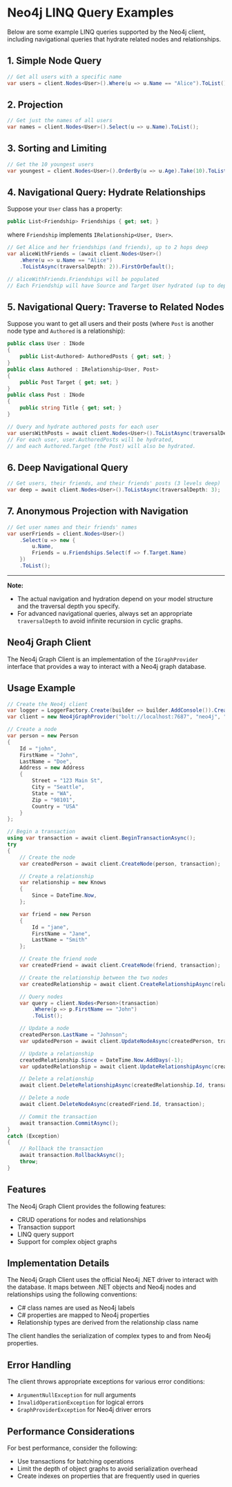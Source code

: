 # Neo4j LINQ Query Examples

Below are some example LINQ queries supported by the Neo4j client, including navigational queries that hydrate related nodes and relationships.

## 1. Simple Node Query

```csharp
// Get all users with a specific name
var users = client.Nodes<User>().Where(u => u.Name == "Alice").ToList();
```

## 2. Projection

```csharp
// Get just the names of all users
var names = client.Nodes<User>().Select(u => u.Name).ToList();
```

## 3. Sorting and Limiting

```csharp
// Get the 10 youngest users
var youngest = client.Nodes<User>().OrderBy(u => u.Age).Take(10).ToList();
```

## 4. Navigational Query: Hydrate Relationships

Suppose your `User` class has a property:

```csharp
public List<Friendship> Friendships { get; set; }
```

where `Friendship` implements `IRelationship<User, User>`.

```csharp
// Get Alice and her friendships (and friends), up to 2 hops deep
var aliceWithFriends = (await client.Nodes<User>()
    .Where(u => u.Name == "Alice")
    .ToListAsync(traversalDepth: 2)).FirstOrDefault();

// aliceWithFriends.Friendships will be populated
// Each Friendship will have Source and Target User hydrated (up to depth 2)
```

## 5. Navigational Query: Traverse to Related Nodes

Suppose you want to get all users and their posts (where `Post` is another node type and `Authored` is a relationship):

```csharp
public class User : INode
{
    public List<Authored> AuthoredPosts { get; set; }
}
public class Authored : IRelationship<User, Post>
{
    public Post Target { get; set; }
}
public class Post : INode
{
    public string Title { get; set; }
}

// Query and hydrate authored posts for each user
var usersWithPosts = await client.Nodes<User>().ToListAsync(traversalDepth: 2);
// For each user, user.AuthoredPosts will be hydrated,
// and each Authored.Target (the Post) will also be hydrated.
```

## 6. Deep Navigational Query

```csharp
// Get users, their friends, and their friends' posts (3 levels deep)
var deep = await client.Nodes<User>().ToListAsync(traversalDepth: 3);
```

## 7. Anonymous Projection with Navigation

```csharp
// Get user names and their friends' names
var userFriends = client.Nodes<User>()
    .Select(u => new {
        u.Name,
        Friends = u.Friendships.Select(f => f.Target.Name)
    })
    .ToList();
```

---

**Note:**

- The actual navigation and hydration depend on your model structure and the traversal depth you specify.
- For advanced navigational queries, always set an appropriate `traversalDepth` to avoid infinite recursion in cyclic graphs.

## Neo4j Graph Client

The Neo4j Graph Client is an implementation of the `IGraphProvider` interface that provides a way to interact with a Neo4j graph database.

## Usage Example

```csharp
// Create the Neo4j client
var logger = LoggerFactory.Create(builder => builder.AddConsole()).CreateLogger<Neo4jGraphProvider>();
var client = new Neo4jGraphProvider("bolt://localhost:7687", "neo4j", "password", logger);

// Create a node
var person = new Person
{
    Id = "john",
    FirstName = "John",
    LastName = "Doe",
    Address = new Address
    {
        Street = "123 Main St",
        City = "Seattle",
        State = "WA",
        Zip = "98101",
        Country = "USA"
    }
};

// Begin a transaction
using var transaction = await client.BeginTransactionAsync();
try
{
    // Create the node
    var createdPerson = await client.CreateNode(person, transaction);

    // Create a relationship
    var relationship = new Knows
    {
        Since = DateTime.Now,
    };

    var friend = new Person
    {
        Id = "jane",
        FirstName = "Jane",
        LastName = "Smith"
    };

    // Create the friend node
    var createdFriend = await client.CreateNode(friend, transaction);

    // Create the relationship between the two nodes
    var createdRelationship = await client.CreateRelationshipAsync(relationship, createdPerson, createdFriend, transaction);

    // Query nodes
    var query = client.Nodes<Person>(transaction)
        .Where(p => p.FirstName == "John")
        .ToList();

    // Update a node
    createdPerson.LastName = "Johnson";
    var updatedPerson = await client.UpdateNodeAsync(createdPerson, transaction);

    // Update a relationship
    createdRelationship.Since = DateTime.Now.AddDays(-1);
    var updatedRelationship = await client.UpdateRelationshipAsync(createdRelationship, transaction);

    // Delete a relationship
    await client.DeleteRelationshipAsync(createdRelationship.Id, transaction);

    // Delete a node
    await client.DeleteNodeAsync(createdFriend.Id, transaction);

    // Commit the transaction
    await transaction.CommitAsync();
}
catch (Exception)
{
    // Rollback the transaction
    await transaction.RollbackAsync();
    throw;
}
```

## Features

The Neo4j Graph Client provides the following features:

- CRUD operations for nodes and relationships
- Transaction support
- LINQ query support
- Support for complex object graphs

## Implementation Details

The Neo4j Graph Client uses the official Neo4j .NET driver to interact with the database. It maps between .NET objects and Neo4j nodes and relationships using the following conventions:

- C# class names are used as Neo4j labels
- C# properties are mapped to Neo4j properties
- Relationship types are derived from the relationship class name

The client handles the serialization of complex types to and from Neo4j properties.

## Error Handling

The client throws appropriate exceptions for various error conditions:

- `ArgumentNullException` for null arguments
- `InvalidOperationException` for logical errors
- `GraphProviderException` for Neo4j driver errors

## Performance Considerations

For best performance, consider the following:

- Use transactions for batching operations
- Limit the depth of object graphs to avoid serialization overhead
- Create indexes on properties that are frequently used in queries
